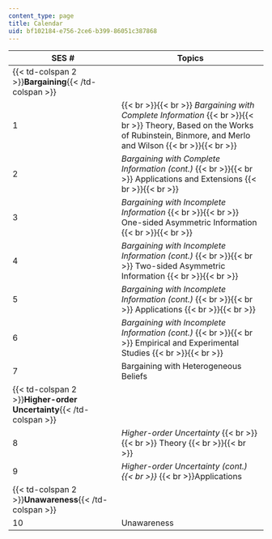 ```yaml
---
content_type: page
title: Calendar
uid: bf102184-e756-2ce6-b399-86051c387868
---
```


| SES # | Topics |
| --- | --- |
| {{< td-colspan 2 >}}**Bargaining**{{< /td-colspan >}} ||
| 1 |  {{< br >}}{{< br >}} _Bargaining with Complete Information_ {{< br >}}{{< br >}} Theory, Based on the Works of Rubinstein, Binmore, and Merlo and Wilson {{< br >}}{{< br >}}  |
| 2 | _Bargaining with Complete Information_ _(cont.)_ {{< br >}}{{< br >}} Applications and Extensions {{< br >}}{{< br >}}  |
| 3 | _Bargaining with Incomplete Information_ {{< br >}}{{< br >}} One-sided Asymmetric Information {{< br >}}{{< br >}}  |
| 4 | _Bargaining with Incomplete Information_ _(cont.)_ {{< br >}}{{< br >}} Two-sided Asymmetric Information {{< br >}}{{< br >}}  |
| 5 | _Bargaining with Incomplete Information_ _(cont.)_ {{< br >}}{{< br >}} Applications {{< br >}}{{< br >}}  |
| 6 | _Bargaining with Incomplete Information_ _(cont.)_ {{< br >}}{{< br >}} Empirical and Experimental Studies {{< br >}}{{< br >}}  |
| 7 | Bargaining with Heterogeneous Beliefs |
| {{< td-colspan 2 >}}**Higher-order Uncertainty**{{< /td-colspan >}} ||
| 8 | _Higher-order Uncertainty_ {{< br >}}{{< br >}} Theory {{< br >}}{{< br >}}  |
| 9 | _Higher-order Uncertainty (cont.)  {{< br >}}_  {{< br >}}Applications |
| {{< td-colspan 2 >}}**Unawareness**{{< /td-colspan >}} ||
| 10 | Unawareness